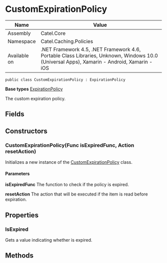 

# CustomExpirationPolicy

Name|Value
---|---
Assembly|Catel.Core
Namespace|Catel.Caching.Policies
Available on|.NET Framework 4.5, .NET Framework 4.6, Portable Class Libraries, Unknown, Windows 10.0 (Universal Apps), Xamarin - Android, Xamarin - iOS

```
public class CustomExpirationPolicy : ExpirationPolicy
```

**Base types**
[ExpirationPolicy](/Catel.Core\Catel\Caching\Policies\ExpirationPolicy.md)


The custom expiration policy.



## Fields

## Constructors

### CustomExpirationPolicy(Func<bool> isExpiredFunc, Action resetAction)

Initializes a new instance of the [CustomExpirationPolicy](#) class.

#### Parameters

**isExpiredFunc**
The function to check if the policy is expired.

**resetAction**
The action that will be executed if the item is read before expiration.



## Properties

### IsExpired

Gets a value indicating whether is expired.



## Methods

